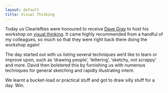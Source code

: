 ```yaml
---
layout: default
title: Visual Thinking
---
```



Today us Clearlefties were honoured to receive [Dave Gray](http://www.davegrayinfo.com/) to host his workshop on [visual thinking](http://www.davegrayinfo.com/visual-thinking-school/). It came highly recommended from a handful of my colleagues, so much so that they were right back there doing the workshop again!

The day started out with us listing several techniques we’d like to learn or improve upon, such as ‘drawing people’, ‘lettering’, ‘sketchy, not scrappy’ and more. David then bolstered this by furnishing us with numerous techniques for general sketching and rapidly illustrating intent.

We learnt a bucket-load or practical stuff and got to draw silly stuff for a day. Win.